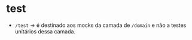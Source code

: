 # test

- `/test` -> é destinado aos mocks da camada de `/domain` e não a testes unitários dessa camada.
